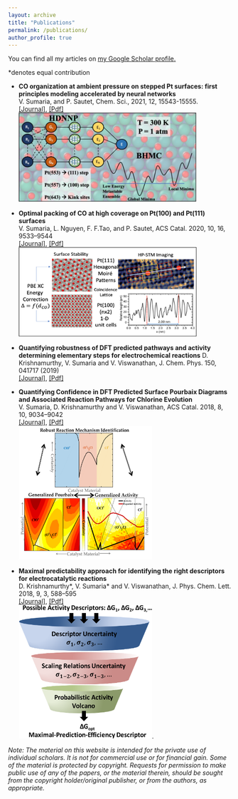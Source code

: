 ```yaml
---
layout: archive
title: "Publications"
permalink: /publications/
author_profile: true
---
```


You can find all my articles on <u><a href="https://scholar.google.com/citations?user=NSCtmXwAAAAJ&hl=en">my Google Scholar profile</a>.</u>


*denotes equal contribution

- **CO organization at ambient pressure on stepped Pt surfaces: first principles modeling accelerated by neural networks**  
  V. Sumaria, and P. Sautet, Chem. Sci., 2021, 12, 15543-15555.  
  [[Journal]](https://pubs.rsc.org/en/content/articlehtml/2021/sc/d1sc03827c), [[Pdf]](/files/RSC_2021.pdf)  
  <img src="/files/RSC_2021_TOC.jpg" width="400" height="200">

- **Optimal packing of CO at high coverage on Pt(100) and Pt(111) surfaces**  
  V. Sumaria, L. Nguyen, F. F.Tao, and P. Sautet, ACS Catal. 2020, 10, 16, 9533–9544  
  [[Journal]](https://pubs.acs.org/doi/abs/10.1021/acscatal.0c01971), [[Pdf]](/files/acscatal_2020.pdf)  
  <img src="/files/acs_2020_toc.png" width="400" height="200">
  
- **Quantifying robustness of DFT predicted pathways and activity determining elementary steps for electrochemical reactions**
  D. Krishnamurthy, V. Sumaria and V. Viswanathan, J. Chem. Phys. 150, 041717 (2019)  
  [[Journal]](https://aip.scitation.org/doi/abs/10.1063/1.5056167), [[Pdf]](/files/jcp_2019.pdf)  
  
- **Quantifying Confidence in DFT Predicted Surface Pourbaix Diagrams and Associated Reaction Pathways for Chlorine Evolution**  
  V. Sumaria, D. Krishnamurthy and V. Viswanathan, ACS Catal. 2018, 8, 10, 9034–9042  
  [[Journal]](https://pubs.acs.org/doi/10.1021/acscatal.8b01432), [[Pdf]](/files/ClER_arXiv.pdf)  
  <img src="/files/ClER_TOC.png" width="300" height="300"> 

- **Maximal predictability approach for identifying the right descriptors for electrocatalytic reactions**  
  D. Krishnamurthy*, V. Sumaria* and V. Viswanathan, J. Phys. Chem. Lett. 2018, 9, 3, 588–595     
  [[Journal]](https://pubs.acs.org/doi/10.1021/acs.jpclett.7b02895), [[Pdf]](/files/JPCL_Paper.pdf)  
  <img src="/files/UQ_JPCL_TOC.png" width="300" height="300">.  
  
*Note: The material on this website is intended for the private use of individual scholars. It is not for commercial use or for financial gain. Some of the material is protected by copyright. Requests for permission to make public use of any of the papers, or the material therein, should be sought from the copyright holder/original publisher, or from the authors, as appropriate.*
  
  
